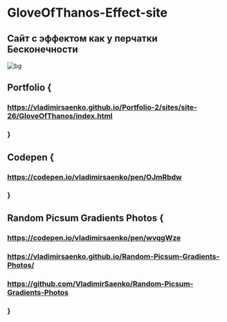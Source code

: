 # GloveOfThanos-Effect-site

## Сайт с эффектом как у перчатки Бесконечности 

![bg](https://user-images.githubusercontent.com/56477695/116459710-d64a6200-a86e-11eb-9a2e-48a70c8ddc3f.jpg)

## Portfolio {

### https://vladimirsaenko.github.io/Portfolio-2/sites/site-26/GloveOfThanos/index.html

### }

## Codepen {

### https://codepen.io/vladimirsaenko/pen/OJmRbdw

### }

## Random Picsum Gradients Photos {

### https://codepen.io/vladimirsaenko/pen/wvqgWze

### https://vladimirsaenko.github.io/Random-Picsum-Gradients-Photos/

### https://github.com/VladimirSaenko/Random-Picsum-Gradients-Photos

### }
